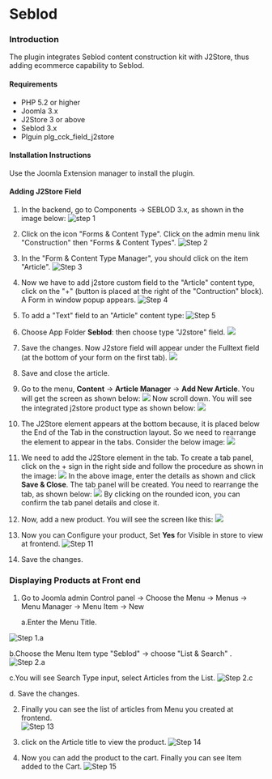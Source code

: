 # Seblod

### Introduction

The plugin integrates Seblod content construction kit with J2Store, thus adding ecommerce capability to Seblod. 

#### Requirements
* PHP 5.2 or higher
* Joomla 3.x
* J2Store 3 or above
* Seblod 3.x
* Plguin plg_cck_field_j2store

#### Installation Instructions 
Use the Joomla Extension manager to install the plugin.

#### Adding J2Store Field 
1. In the backend, go to Components -> SEBLOD 3.x, as shown in the image below:
![step 1](step-1.png)

2. Click on the icon "Forms & Content Type". Click on the admin menu link "Construction" then "Forms & Content Types".
![Step 2](step-4.png)

3. In the "Form & Content Type Manager", you should click on the item "Article".
![Step 3](step-5.png)

4. Now we have to add j2store custom field to the "Article" content type, click on the "+" (button is placed at the right of the "Contruction"  block). A Form in window popup appears.
![Step 4](step-6.png)

5. To add a "Text" field to an "Article" content type:
![Step 5](step-7.png)

6. Choose App Folder **Seblod**: then choose type "J2store" field.
![](create-article-step-3.png)

7. Save the changes. Now J2store field will appear under the Fulltext field (at the bottom of your form on the first tab).
![](create-article-step-4.png)

8. Save and close the article. 

9. Go to the menu, **Content** -> **Article Manager** -> **Add New Article**. You will get the screen as shown below:
![](add-new-article-1.png)
Now scroll down. You will see the integrated j2store product type as shown below:
![](add-new-article-2.png)

10. The J2Store element appears at the bottom because, it is placed below the End of the Tab in the construction layout. So we need to rearrange the element to appear in the tabs. Consider the below image:
![](rearrange-j2store-element.png)

11. We need to add the J2Store element in the tab. To create a tab panel, click on the + sign in the right side and follow the procedure as shown in the image:
![](create-tab-panel.png)
In the above image, enter the details as shown and click **Save & Close**. The tab panel will be created. You need to rearrange the tab, as shown below:
![](replace-j2storetab.png)
By clicking on the rounded icon, you can confirm the tab panel details and close it.

12. Now, add a new product. You will see the screen like this:
![](create-new-product.png)

13. Now you can Configure your product, Set **Yes** for Visible in store to view at frontend.
![Step 11](step-12.png)

14. Save the changes.

### Displaying Products at Front end

1. Go to Joomla admin Control panel -> Choose the Menu -> Menus -> Menu Manager -> Menu Item -> New 

   a.Enter the Menu Title.

  ![Step 1.a ](step-16-a.png)    

   b.Choose the Menu Item type "Seblod" -> choose "List & Search" .
![Step 2.a](step-16-b.png)

   c.You will see Search Type input, select Articles from the  List.
![Step 2.c](step-16-c.png)

  d. Save the changes.
  
2. Finally you can see the list of articles from Menu you created at frontend.  
![Step 13](step-13.png)

3. click on the Article title to view the product. 
![Step 14](step-14.png)

4. Now you can add the product to the cart. Finally you can see Item added to the Cart.
![Step 15](step-15.png)

 



 